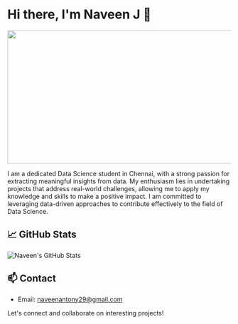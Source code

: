 # Hi there, I'm Naveen J 👋

<img src="https://camo.githubusercontent.com/40165a147c3dcea0fa1db780bb533fc5f98546ccfb9d5d05ddb2f429277f5348/68747470733a2f2f616e616c7974696373696e6469616d61672e636f6d2f77702d636f6e74656e742f75706c6f6164732f323031382f31322f646576656c6f7065722d6472696262626c652e676966" height="300" width="1000"/>

I am a dedicated Data Science student in Chennai, with a strong passion for extracting meaningful insights from data. My enthusiasm lies in undertaking projects that address real-world challenges, allowing me to apply my knowledge and skills to make a positive impact. I am committed to leveraging data-driven approaches to contribute effectively to the field of Data Science.

## 📈 GitHub Stats

![Naveen's GitHub Stats](https://github-readme-stats.vercel.app/api?username=naveenj01&show_icons=true&theme=dark)

## 📫 Contact

- Email: [naveenantony29@gmail.com](mailto:naveenantony29@gmail.com)

Let's connect and collaborate on interesting projects!
